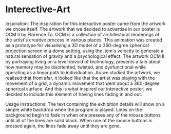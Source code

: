 # Interective-Art

Inspiration: 
The inspiration for this interactive poster came from the artwork we chose itself. The artwork that we decided to advertise in our poster is OCM II by Florence To. 
OCM is a collection of architectural renderings of the artist's creative process in various places. This animation was created as a prototype for visualising a 3D 
model of a 360-degree spherical projection screen in a dome setting, using the item's velocity to generate a natural sensation of gravity and a psychological effect. 
The artwork OCM II by portraying living on a level devoid of technology, presents a tale about how memory may be disoriented, twisted, and dysfunctional while operating 
as a linear path to individuation. As we studied the artwork, we realised that from afar, it looked like that the artist was playing with the movement of a grid, a 
dynamic movement that went about a 360-degree spherical surface. And this is what inspired our interactive poster; we decided to include this element of having lines 
fading in and out.

Usage Instructions: 
The text containing the exhibition details will show on a simple white backdrop when the program is played. Lines on the background begin to fade in when one presses 
any of the mouse buttons until all of the lines are solid black. When one of the mouse buttons is pressed again, the lines fade away until they are gone.
